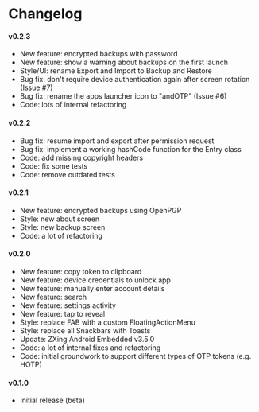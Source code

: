 # Changelog

#### v0.2.3

 * New feature: encrypted backups with password
 * New feature: show a warning about backups on the first launch
 * Style/UI: rename Export and Import to Backup and Restore
 * Bug fix: don't require device authentication again after screen rotation (Issue #7)
 * Bug fix: rename the apps launcher icon to "andOTP" (Issue #6)
 * Code: lots of internal refactoring

#### v0.2.2

 * Bug fix: resume import and export after permission request
 * Bug fix: implement a working hashCode function for the Entry class
 * Code: add missing copyright headers
 * Code: fix some tests
 * Code: remove outdated tests

#### v0.2.1

 * New feature: encrypted backups using OpenPGP
 * Style: new about screen
 * Style: new backup screen
 * Code: a lot of refactoring

#### v0.2.0

 * New feature: copy token to clipboard
 * New feature: device credentials to unlock app
 * New feature: manually enter account details
 * New feature: search
 * New feature: settings activity
 * New feature: tap to reveal
 * Style: replace FAB with a custom FloatingActionMenu
 * Style: replace all Snackbars with Toasts
 * Update: ZXing Android Embedded v3.5.0
 * Code: a lot of internal fixes and refactoring
 * Code: initial groundwork to support different types of OTP tokens (e.g. HOTP)

#### v0.1.0

 * Initial release (beta)

